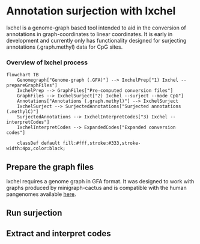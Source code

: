 # Annotation surjection with Ixchel
Ixchel is a genome-graph based tool intended to aid in the conversion of annotations in graph-coordinates to linear coordinates.
It is early in development and currently only has functionality designed for surjecting annotations (.graph.methyl) data for CpG sites.

### Overview of Ixchel process
```mermaid
flowchart TB
    Genomegraph["Genome-graph (.GFA)"] --> IxchelPrep["1) Ixchel --prepareGraphFiles"]
    IxchelPrep --> GraphFiles["Pre-computed conversion files"]
    GraphFiles --> IxchelSurject["2) Ixchel --surject --mode CpG"]
    Annotations["Annotations (.graph.methyl)"] --> IxchelSurject
    IxchelSurject --> SurjectedAnnotations["Surjected annotations (.methylC)"]
    SurjectedAnnotations --> IxchelInterpretCodes["3) Ixchel --interpretCodes"]
    IxchelInterpretCodes --> ExpandedCodes["Expanded conversion codes"]
    
    classDef default fill:#fff,stroke:#333,stroke-width:4px,color:black;
```

## Prepare the graph files
Ixchel requires a genome graph in GFA format. It was designed to work with graphs produced by minigraph-cactus and is compatible with the human pangenomes available [here](https://github.com/human-pangenomics/hpp_pangenome_resources).

## Run surjection

## Extract and interpret codes

